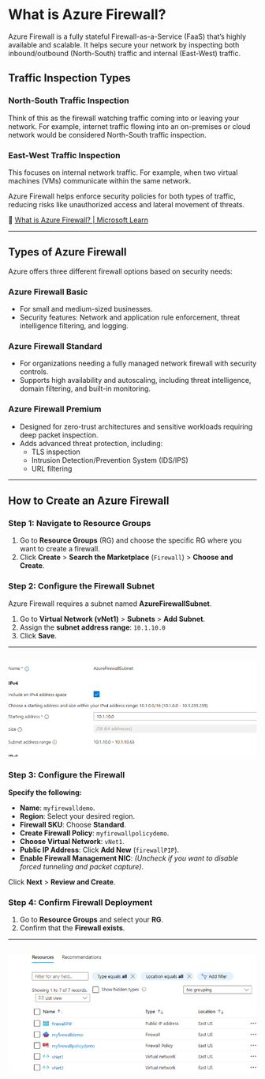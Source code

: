 # What is Azure Firewall?  

Azure Firewall is a fully stateful Firewall-as-a-Service (FaaS) that’s highly available and scalable. It helps secure your network by inspecting both inbound/outbound (North-South) traffic and internal (East-West) traffic.  

## Traffic Inspection Types  

### **North-South Traffic Inspection**  
Think of this as the firewall watching traffic coming into or leaving your network. For example, internet traffic flowing into an on-premises or cloud network would be considered North-South traffic inspection.  

### **East-West Traffic Inspection**  
This focuses on internal network traffic. For example, when two virtual machines (VMs) communicate within the same network.  

Azure Firewall helps enforce security policies for both types of traffic, reducing risks like unauthorized access and lateral movement of threats.  

📖 [What is Azure Firewall? | Microsoft Learn](https://learn.microsoft.com/en-us/azure/firewall/overview)  

---

## **Types of Azure Firewall**  

Azure offers three different firewall options based on security needs:  

### **Azure Firewall Basic**  
- For small and medium-sized businesses.  
- Security features: Network and application rule enforcement, threat intelligence filtering, and logging.  

### **Azure Firewall Standard**  
- For organizations needing a fully managed network firewall with security controls.  
- Supports high availability and autoscaling, including threat intelligence, domain filtering, and built-in monitoring.  

### **Azure Firewall Premium**  
- Designed for zero-trust architectures and sensitive workloads requiring deep packet inspection.  
- Adds advanced threat protection, including:  
  - TLS inspection  
  - Intrusion Detection/Prevention System (IDS/IPS)  
  - URL filtering  

---

## **How to Create an Azure Firewall**  

### **Step 1: Navigate to Resource Groups**  
1. Go to **Resource Groups** (RG) and choose the specific RG where you want to create a firewall.  
2. Click **Create** > **Search the Marketplace** (`Firewall`) > **Choose and Create**.  

### **Step 2: Configure the Firewall Subnet**  
Azure Firewall requires a subnet named **AzureFirewallSubnet**.  

1. Go to **Virtual Network (vNet1)** > **Subnets** > **Add Subnet**.  
2. Assign the **subnet address range**: `10.1.10.0`  
3. Click **Save**.
    
---
![getContent](https://github.com/GSecAwareness/Firewall/blob/main/azure%20firewall%20subnet.png)  
---
### **Step 3: Configure the Firewall**  
**Specify the following:**  
- **Name**: `myfirewalldemo`.  
- **Region**: Select your desired region.  
- **Firewall SKU**: Choose **Standard**.  
- **Create Firewall Policy**: `myfirewallpolicydemo`.  
- **Choose Virtual Network**: `vNet1`.  
- **Public IP Address**: Click **Add New** (`firewallPIP`).  
- **Enable Firewall Management NIC**: *(Uncheck if you want to disable forced tunneling and packet capture)*.  

Click **Next** > **Review and Create**.  

### **Step 4: Confirm Firewall Deployment**  
1. Go to **Resource Groups** and select your **RG**.  
2. Confirm that the **Firewall exists**.  

---
![getcontent](https://github.com/GSecAwareness/Firewall/blob/main/Firewall%20existance.png)  
---
